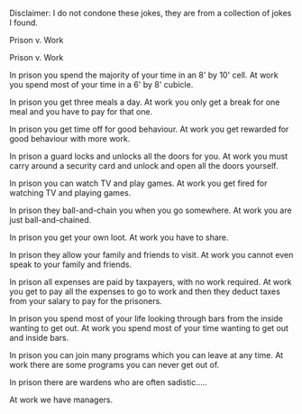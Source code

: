 Disclaimer: I do not condone these jokes, they are from a collection of jokes I found.

Prison v. Work

Prison v. Work

In prison you spend the majority of your time in an 8' by 10' cell. At work you spend most of your time in a 6' by 8' cubicle.

In prison you get three meals a day. At work you only get a break for one meal and you have to pay for that one.

In prison you get time off for good behaviour. At work you get rewarded for good behaviour with more work.

In prison a guard locks and unlocks all the doors for you. At work you must carry around a security card and unlock and open all the doors yourself.

In prison you can watch TV and play games. At work you get fired for watching TV and playing games.

In prison they ball-and-chain you when you go somewhere. At work you are just ball-and-chained.

In prison you get your own loot. At work you have to share.

In prison they allow your family and friends to visit. At work you cannot even speak to your family and friends.

In prison all expenses are paid by taxpayers, with no work required. At work you get to pay all the expenses to go to work and then they deduct taxes from your salary to pay for the prisoners.

In prison you spend most of your life looking through bars from the inside wanting to get out. At work you spend most of your time wanting to get out and inside bars.

In prison you can join many programs which you can leave at any time. At work there are some programs you can never get out of.

In prison there are wardens who are often sadistic.....

At work we have managers.

